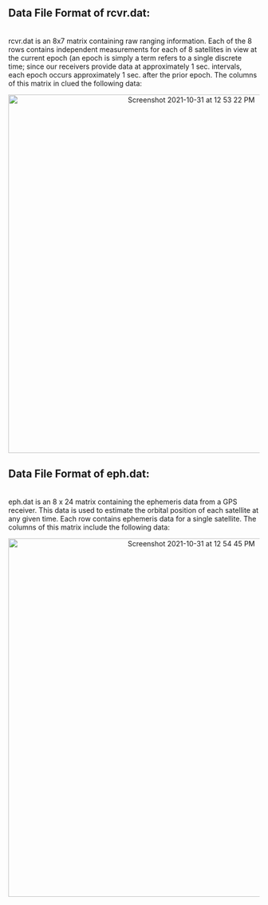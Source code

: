 ## Data File Format of rcvr.dat:
<br />
rcvr.dat is an 8x7 matrix containing raw ranging information. Each of the 8 rows contains independent measurements for each of 8 satellites in view at the current epoch (an epoch is simply a term refers to a single discrete time; since our receivers provide data at approximately 1 sec. intervals, each epoch occurs approximately 1 sec. after the prior epoch. The columns of this matrix in clued the following data:
<br />
<p align="center">
<img width="718" alt="Screenshot 2021-10-31 at 12 53 22 PM" src="https://user-images.githubusercontent.com/71690213/139568405-2df2e8bc-b392-466f-a203-a5cfef60ffce.png">
<p align="center">
  
## Data File Format of eph.dat:
<br />
eph.dat is an 8 x 24 matrix containing the ephemeris data from a GPS receiver. This data is used to estimate the orbital position of each satellite at any given time. Each row contains ephemeris data for a single satellite. The columns of this matrix include the following data:
<br />
 <p align="center"> 
<img width="718" alt="Screenshot 2021-10-31 at 12 54 45 PM" src="https://user-images.githubusercontent.com/71690213/139568436-749bfd48-e6e9-4159-88d5-a9e850e71764.png">
<p align="center">
